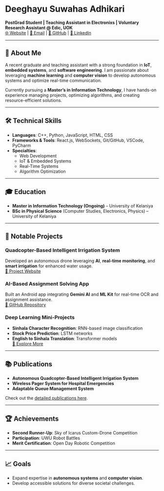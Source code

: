 # Deeghayu Suwahas Adhikari  

**PostGrad Student | Teaching Assistant in Electronixs | Voluntary Research Assistant @ Edic, UOK**  
[🌐 Website](https://deeghayu.netlify.app) | [📧 Email](mailto:Deeghayuadhikari01@gmail.com) | [📂 GitHub](https://github.com/DeegayuA) | [🔗 LinkedIn](https://www.linkedin.com/in/deeghayu/)  

---

## 👋 About Me

A recent graduate and teaching assistant with a strong foundation in **IoT**, **embedded systems**, and **software engineering**. I am passionate about leveraging **machine learning** and **computer vision** to develop autonomous systems and optimize real-time communication.  

Currently pursuing a **Master’s in Information Technology**, I have hands-on experience managing projects, optimizing algorithms, and creating resource-efficient solutions.  

---

## 🛠 Technical Skills  

- **Languages**: C++, Python, JavaScript, HTML, CSS  
- **Frameworks & Tools**: React.js, WebSockets, Git/GitHub, VSCode, PyCharm  
- **Specialties**:  
  - Web Development  
  - IoT & Embedded Systems  
  - Real-Time Systems  
  - Algorithm Optimization  

---

## 🎓 Education  

- **Master in Information Technology (Ongoing)** – University of Kelaniya  
- **BSc in Physical Science** (Computer Studies, Electronics, Physics) – University of Kelaniya  

---

## 📜 Notable Projects  

### **Quadcopter-Based Intelligent Irrigation System**  
Developed an autonomous drone leveraging **AI**, **real-time monitoring**, and **smart irrigation** for enhanced water usage.  
[🔗 Project Website](http://green-wing.scienceontheweb.net)  

### **AI-Based Assignment Solving App**  
Built an Android app integrating **Gemini AI** and **ML Kit** for real-time OCR and assignment assistance.  
[🔗 GitHub Repository](https://github.com/DeegayuA/SnapLearn)  

### **Deep Learning Mini-Projects**  
- **Sinhala Character Recognition**: RNN-based image classification  
- **Stock Price Prediction**: LSTM networks  
- **English to Sinhala Translation**: Transformer models  
[🔗 Explore More](https://github.com/DeegayuA)  

---

## 📚 Publications  

- **Autonomous Quadcopter-Based Intelligent Irrigation System**  
- **Wireless Pager System for Hospital Emergencies**  
- **Adaptable Queue Management System**  

Check out the [detailed publications here](https://github.com/DeegayuA).

---

## 🏆 Achievements  

- **Second Runner-Up**: Sky of Icarus Custom-Drone Competition  
- **Participation**: UWU Robot Battles  
- **Merit Certification**: Open Day Robotic Competition  

---

## 📈 Goals  

- Expand expertise in **autonomous systems** and **computer vision**.  
- Develop accessible solutions for diverse societal challenges.  
